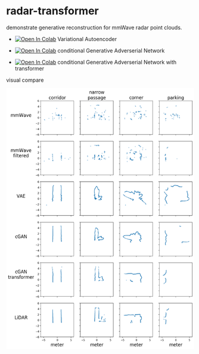 # radar-transformer

demonstrate generative reconstruction for mmWave radar point clouds.


- [![Open In Colab](https://colab.research.google.com/assets/colab-badge.svg)](https://colab.research.google.com/github/huangjuite/radar-transformer/blob/master/colab/train_vae_reconstruct.ipynb) Variational Autoencoder 

- [![Open In Colab](https://colab.research.google.com/assets/colab-badge.svg)](https://colab.research.google.com/github/huangjuite/radar-transformer/blob/master/train_cgan_reconstruct.ipynb) conditional Generative Adverserial Network  

- [![Open In Colab](https://colab.research.google.com/assets/colab-badge.svg)](https://colab.research.google.com/github/huangjuite/radar-transformer/blob/master/train_cgan_reconstruct.ipynb) conditional Generative Adverserial Network with transformer

visual compare

<img src="fig/visual_compare.png" height="700" />

